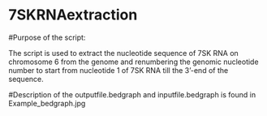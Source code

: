 # 7SKRNAextraction
#Purpose of the script:

The script is used to extract the nucleotide sequence of 7SK RNA on chromosome 6 from the genome and renumbering the genomic nucleotide number to start from nucleotide 1 of 7SK RNA till the 3’-end of the sequence.

#Description of the outputfile.bedgraph and inputfile.bedgraph is found in Example_bedgraph.jpg

